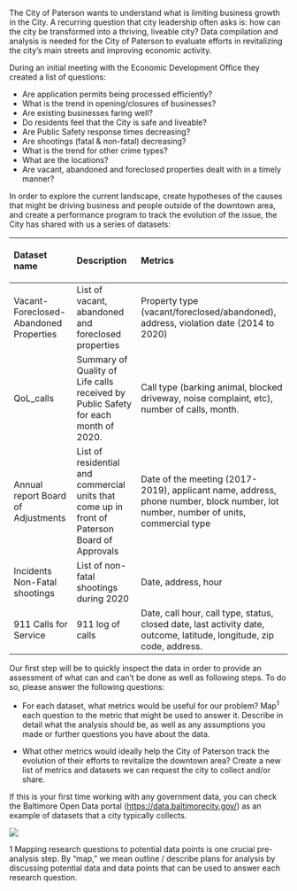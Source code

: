 ﻿The City of Paterson wants to understand what is limiting business growth in the City. A recurring question that city leadership often asks is: how can the city be transformed into a thriving, liveable city? Data compilation and analysis is needed for the City of Paterson to evaluate efforts in revitalizing the city’s main streets and improving economic activity.

During an initial meeting with the Economic Development Office they created a list of questions:

- Are application permits being processed efficiently?
- What is the trend in opening/closures of businesses?
- Are existing businesses faring well?
- Do residents feel that the City is safe and liveable?
- Are Public Safety response times decreasing?
- Are shootings (fatal & non-fatal) decreasing?
- What is the trend for other crime types?
- What are the locations?
- Are vacant, abandoned and foreclosed properties dealt with in a timely manner?

In order to explore the current landscape, create hypotheses of the causes that might be driving business and people outside of the downtown area, and create a performance program to track the evolution of the issue, the City has shared with us a series of datasets:

|<p></p><p>**Dataset name**</p>|<p></p><p>**Description**</p>|<p></p><p>**Metrics**</p>|
| :- | :- | :- |
|Vacant-Foreclosed- Abandoned Properties|List of vacant, abandoned and foreclosed properties|Property type (vacant/foreclosed/abandoned), address, violation date (2014 to 2020)|
|QoL\_calls|Summary of Quality of Life calls received by Public Safety for each month of 2020.|Call type (barking animal, blocked driveway, noise complaint, etc), number of calls, month.|
|Annual report Board of Adjustments|List of residential and commercial units that come up in front of Paterson Board of Approvals|Date of the meeting (2017-2019), applicant name, address, phone number, block number, lot number, number of units, commercial type|
|Incidents Non-Fatal shootings|List of non-fatal shootings during 2020|Date, address, hour|
|911 Calls for Service|911 log of calls|Date, call hour, call type, status, closed date, last activity date, outcome, latitude, longitude, zip code, address.|




Our first step will be to quickly inspect the data in order to provide an assessment of what can and can’t be done as well as following steps. To do so, please answer the following questions:

- For each dataset, what metrics would be useful for our problem? Map<sup>1</sup> each question to the metric that might be used to answer it. Describe in detail what the analysis should be, as well as any assumptions you made or further questions you have about the data.

- What other metrics would ideally help the City of Paterson track the evolution of their efforts to revitalize the downtown area? Create a new list of metrics and datasets we can request the city to collect and/or share.

If this is your first time working with any government data, you can check the Baltimore Open Data portal (https://data.baltimorecity.gov/) as an example of datasets that a city typically collects.

![](Aspose.Words.010f0c73-6723-4bf1-b12c-9cc9d26d033b.001.png)

1 Mapping research questions to potential data points is one crucial pre-analysis step. By “map,” we mean outline / describe plans for analysis by discussing potential data and data points that can be used to answer each research question.

#
